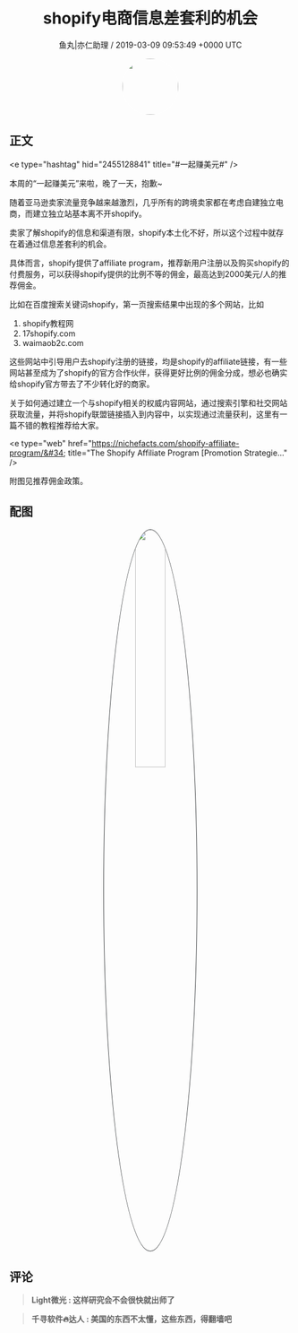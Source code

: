 <h1 align="center">shopify电商信息差套利的机会</h1>
<p align="center">
    <a>鱼丸|亦仁助理 / 2019-03-09 09:53:49 &#43;0000 UTC</a>
</p>

<div align="center">
    <img src="https://images.zsxq.com/FtTHJfWYtR2To4jzwGiUQdhHaRRa?e=1590940799&amp;token=kIxbL07-8jAj8w1n4s9zv64FuZZNEATmlU_Vm6zD:AMY_BShrw-7TP6Fmqq7D-Deyytw=" width="100" height="100" style="border:1px solid;border-radius:50%; color:#ffffff"/>
</div>

## 正文

<div>
&lt;e type=&#34;hashtag&#34; hid=&#34;2455128841&#34; title=&#34;#一起赚美元#&#34; /&gt; 

本周的“一起赚美元”来啦，晚了一天，抱歉~

随着亚马逊卖家流量竞争越来越激烈，几乎所有的跨境卖家都在考虑自建独立电商，而建立独立站基本离不开shopify。

卖家了解shopify的信息和渠道有限，shopify本土化不好，所以这个过程中就存在着通过信息差套利的机会。 

具体而言，shopify提供了affiliate program，推荐新用户注册以及购买shopify的付费服务，可以获得shopify提供的比例不等的佣金，最高达到2000美元/人的推荐佣金。

比如在百度搜索关键词shopify，第一页搜索结果中出现的多个网站，比如

1. shopify教程网
2. 17shopify.com 
3. waimaob2c.com

这些网站中引导用户去shopify注册的链接，均是shopify的affiliate链接，有一些网站甚至成为了shopify的官方合作伙伴，获得更好比例的佣金分成，想必也确实给shopify官方带去了不少转化好的商家。

关于如何通过建立一个与shopify相关的权威内容网站，通过搜索引擎和社交网站获取流量，并将shopify联盟链接插入到内容中，以实现通过流量获利，这里有一篇不错的教程推荐给大家。

&lt;e type=&#34;web&#34; href=&#34;https://nichefacts.com/shopify-affiliate-program/&#34; title=&#34;The Shopify Affiliate Program [Promotion Strategie...&#34; /&gt;

附图见推荐佣金政策。
</div>

## 配图
<div class="image" align="center">

<img src="https://images.zsxq.com/FvVIhH2sH_c3fd0ioP5uDNA9KJor?imageMogr2/auto-orient/thumbnail/800x/format/jpg/blur/1x0/quality/75&amp;e=1590940799&amp;token=kIxbL07-8jAj8w1n4s9zv64FuZZNEATmlU_Vm6zD:KS-v3myDca7QxWiUXg8cTLFRUKE=" width="33%" height="33%" style="border:1px solid;border-radius:50%; color:#3c3f41"/>

</div>

## 评论

<div align="left">
<div>

<blockquote >
<span> <strong>Light微光 : 这样研究会不会很快就出师了 </strong></span>
</blockquote>

<blockquote >
<span> <strong>千寻软件🔥达人 : 美国的东西不太懂，这些东西，得翻墙吧 </strong></span>
</blockquote>

</div>
</div>